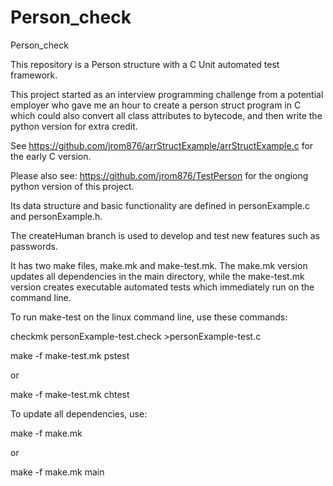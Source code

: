 # Person_check
Person_check

This repository is a Person structure with a C Unit automated test framework.

This project started as an interview programming challenge from a potential employer 
who gave me an hour to create a person struct program in C which could also 
convert all class attributes to bytecode, and then write the python version for extra credit.

See https://github.com/jrom876/arrStructExample/arrStructExample.c for the early C version.

Please also see: https://github.com/jrom876/TestPerson for the ongiong python version of this project.

Its data structure and basic functionality are defined in personExample.c and personExample.h. 

The createHuman branch is used to develop and test new features such as passwords.

It has two make files, make.mk and make-test.mk. The make.mk version updates all dependencies in the main directory, 
while the make-test.mk version creates executable automated tests which immediately run on the command line. 

To run make-test on the linux command line, use these commands:

checkmk personExample-test.check >personExample-test.c

make -f make-test.mk pstest

or

make -f make-test.mk chtest

To update all dependencies, use:

make -f make.mk

or 

make -f make.mk main

